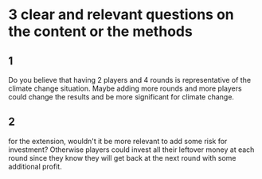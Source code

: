 # 3 clear and relevant questions on the content or the methods

## 1
Do you believe that having 2 players and 4 rounds is representative of the climate change situation. 
Maybe adding more rounds and more players could change the results and be more significant for climate change.

## 2
for the extension, wouldn't it be more relevant to add some risk for investment? 
Otherwise players could invest all their leftover money at each round since they know they will get back at the next round with some additional profit.
